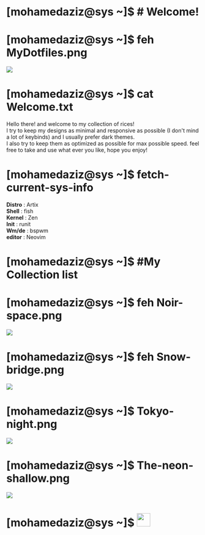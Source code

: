 # [mohamedaziz@sys ~]$ # Welcome!

# [mohamedaziz@sys ~]$ feh MyDotfiles.png
![](https://i.imgur.com/c33V8f3.png)
# [mohamedaziz@sys ~]$ cat Welcome.txt
Hello there! and welcome to my collection of rices!<br>
I try to keep my designs as minimal and responsive as possible (I don't mind a lot of keybinds) and I usually prefer dark themes.<br>
I also try to keep them as optimized as possible for max possible speed.
feel free to take and use what ever you like, hope you enjoy! 

# [mohamedaziz@sys ~]$ fetch-current-sys-info<br>
**Distro** : Artix <br>
**Shell** : fish <br>
**Kernel** : Zen <br>
**Init** : runit <br>
**Wm/de** : bspwm <br>
**editor** : Neovim 

# [mohamedaziz@sys ~]$ #My Collection list
# [mohamedaziz@sys ~]$ feh Noir-space.png 
![](https://i.imgur.com/HazwPEU.png)

# [mohamedaziz@sys ~]$ feh Snow-bridge.png
![](https://i.imgur.com/EkRnJ7v.png)

# [mohamedaziz@sys ~]$ Tokyo-night.png
![](https://i.imgur.com/J80gRLt.png)

# [mohamedaziz@sys ~]$ The-neon-shallow.png
![](https://i.imgur.com/HRBk357.png)

# [mohamedaziz@sys ~]$ <img src="https://i.imgur.com/P3f8QBw.gif" height="35px">
